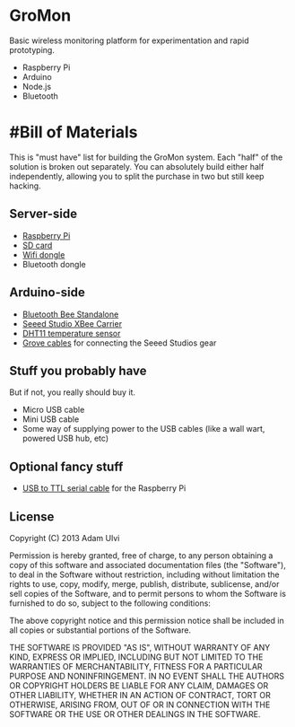 GroMon
======
Basic wireless monitoring platform for experimentation and rapid prototyping.

* Raspberry Pi
* Arduino
* Node.js
* Bluetooth

#Bill of Materials
===
This is "must have" list for building the GroMon system. Each "half" of the solution is broken out separately. You can absolutely build either half independently, allowing you to split the purchase in two but still keep hacking.

## Server-side
* [Raspberry Pi](http://adafruit.com/products/998)
* [SD card](http://adafruit.com/products/102)
* [Wifi dongle](http://adafruit.com/products/814)
* Bluetooth dongle

## Arduino-side
* [Bluetooth Bee Standalone](http://www.seeedstudio.com/depot/bluetooth-bee-standalone-p-1157.html?cPath=139_142)
* [Seeed Studio XBee Carrier](http://www.seeedstudio.com/depot/grove-xbee-carrier-p-905.html?cPath=132_134)
* [DHT11 temperature sensor](http://www.seeedstudio.com/depot/grove-temphumi-sensor-p-745.html?cPath=144_147)
* [Grove cables](http://www.seeedstudio.com/depot/grove-universal-4-pin-20cm-unbuckled-cable-5-pcs-pack-p-749.html?cPath=178_179) for connecting the Seeed Studios gear 

## Stuff you probably have
But if not, you really should buy it.

* Micro USB cable
* Mini USB cable
* Some way of supplying power to the USB cables (like a wall wart, powered USB hub, etc)

## Optional fancy stuff
* [USB to TTL serial cable](http://www.adafruit.com/products/954) for the Raspberry Pi


## License

Copyright (C) 2013 Adam Ulvi

Permission is hereby granted, free of charge, to any person obtaining a copy of this software and associated documentation files (the "Software"), to deal in the Software without restriction, including without limitation the rights to use, copy, modify, merge, publish, distribute, sublicense, and/or sell copies of the Software, and to permit persons to whom the Software is furnished to do so, subject to the following conditions:

The above copyright notice and this permission notice shall be included in all copies or substantial portions of the Software.

THE SOFTWARE IS PROVIDED "AS IS", WITHOUT WARRANTY OF ANY KIND, EXPRESS OR IMPLIED, INCLUDING BUT NOT LIMITED TO THE WARRANTIES OF MERCHANTABILITY, FITNESS FOR A PARTICULAR PURPOSE AND NONINFRINGEMENT. IN NO EVENT SHALL THE AUTHORS OR COPYRIGHT HOLDERS BE LIABLE FOR ANY CLAIM, DAMAGES OR OTHER LIABILITY, WHETHER IN AN ACTION OF CONTRACT, TORT OR OTHERWISE, ARISING FROM, OUT OF OR IN CONNECTION WITH THE SOFTWARE OR THE USE OR OTHER DEALINGS IN THE SOFTWARE.

